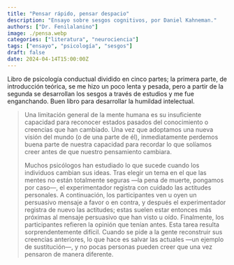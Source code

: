 ```yaml
---
title: "Pensar rápido, pensar despacio"
description: "Ensayo sobre sesgos cognitivos, por Daniel Kahneman."
authors: ["Dr. Fenilalanino"]
image: ./pensa.webp
categories: ["literatura", "neurociencia"]
tags: ["ensayo", "psicología", "sesgos"]
draft: false
date: 2024-04-14T15:00:00Z
---
```


Libro de psicología conductual dividido en cinco partes; la primera parte, de introducción teórica, se me hizo un poco lenta y pesada, pero a partir de la segunda se desarrollan los sesgos a través de estudios y me fue enganchando. Buen libro para desarrollar la humildad intelectual.


> Una limitación general de la mente humana es su insuficiente capacidad para reconocer estados pasados del conocimiento o creencias que han cambiado. Una vez que adoptamos una nueva visión del mundo (o de una parte de él), inmediatamente perdemos buena parte de nuestra capacidad para recordar lo que solíamos creer antes de que nuestro pensamiento cambiara.<p>
Muchos psicólogos han estudiado lo que sucede cuando los individuos cambian sus ideas. Tras elegir un tema en el que las mentes no están totalmente seguras —la pena de muerte, pongamos por caso—, el experimentador registra con cuidado las actitudes personales. A continuación, los participantes ven u oyen un persuasivo mensaje a favor o en contra, y después el experimentador registra de nuevo las actitudes; estas suelen estar entonces más próximas al mensaje persuasivo que han visto u oído. Finalmente, los participantes refieren la opinión que tenían antes. Esta tarea resulta sorprendentemente difícil. Cuando se pide a la gente reconstruir sus creencias anteriores, lo que hace es salvar las actuales —un ejemplo de sustitución—, y no pocas personas pueden creer que una vez pensaron de manera diferente.
